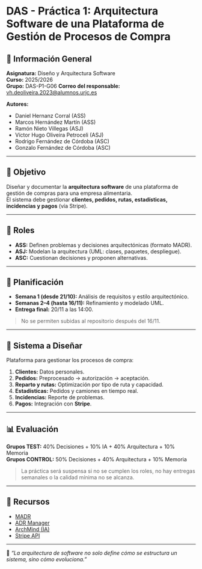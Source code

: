 # DAS - Práctica 1: Arquitectura Software de una Plataforma de Gestión de Procesos de Compra

## 🧾 Información General
**Asignatura:** Diseño y Arquitectura Software  
**Curso:** 2025/2026  
**Grupo:** DAS-P1-G06 
**Correo del responsable:** vh.deoliveira.2023@alumnos.urjc.es  

**Autores:**
- Daniel Hernanz Corral (ASS)
- Marcos Hernández Martín (ASS)  
- Ramón Nieto Villegas (ASJ)  
- Víctor Hugo Oliveira Petroceli (ASJ)  
- Rodrigo Fernández de Córdoba (ASC)  
- Gonzalo Fernández de Córdoba (ASC)  

---

## 🎯 Objetivo
Diseñar y documentar la **arquitectura software** de una plataforma de gestión de compras para una empresa alimentaria.  
El sistema debe gestionar **clientes, pedidos, rutas, estadísticas, incidencias y pagos** (vía Stripe).

---

## 👥 Roles
- **ASS:** Definen problemas y decisiones arquitectónicas (formato MADR).  
- **ASJ:** Modelan la arquitectura (UML: clases, paquetes, despliegue).  
- **ASC:** Cuestionan decisiones y proponen alternativas.  

---

## 📅 Planificación
- **Semana 1 (desde 21/10):** Análisis de requisitos y estilo arquitectónico.  
- **Semanas 2–4 (hasta 16/11):** Refinamiento y modelado UML.  
- **Entrega final:** 20/11 a las 14:00.  
> No se permiten subidas al repositorio después del 16/11.

---

## 🧠 Sistema a Diseñar
Plataforma para gestionar los procesos de compra:
1. **Clientes:** Datos personales.  
2. **Pedidos:** Preprocesado → autorización → aceptación.  
3. **Reparto y rutas:** Optimización por tipo de ruta y capacidad.  
4. **Estadísticas:** Pedidos y camiones en tiempo real.  
5. **Incidencias:** Reporte de problemas.  
6. **Pagos:** Integración con **Stripe**.

---

## 📊 Evaluación
**Grupos TEST:** 40% Decisiones + 10% IA + 40% Arquitectura + 10% Memoria  
**Grupos CONTROL:** 50% Decisiones + 40% Arquitectura + 10% Memoria  

> La práctica será suspensa si no se cumplen los roles, no hay entregas semanales o la calidad mínima no se alcanza.

---

## 🔗 Recursos
- [MADR](https://adr.github.io/madr/)
- [ADR Manager](https://adr.github.io/adr-manager/#/)
- [ArchMind (IA)](https://archmindv2-test.streamlit.app/)
- [Stripe API](https://stripe.com/docs)

---

🧩 _“La arquitectura de software no solo define cómo se estructura un sistema, sino cómo evoluciona.”_

